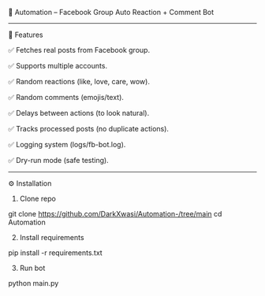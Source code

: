 📌 Automation – Facebook Group Auto Reaction + Comment Bot


---

🚀 Features

✅ Fetches real posts from Facebook group.

✅ Supports multiple accounts.

✅ Random reactions (like, love, care, wow).

✅ Random comments (emojis/text).

✅ Delays between actions (to look natural).

✅ Tracks processed posts (no duplicate actions).

✅ Logging system (logs/fb-bot.log).

✅ Dry-run mode (safe testing).



---

⚙️ Installation

1. Clone repo

git clone https://github.com/DarkXwasi/Automation-/tree/main
cd Automation

2. Install requirements

pip install -r requirements.txt

3. Run bot

python main.py
